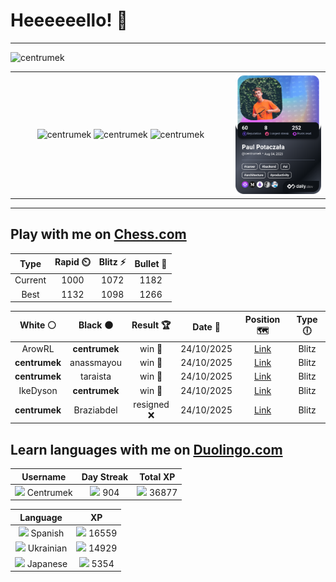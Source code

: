 # Heeeeeello! 👋

----

<div>
    <img
        src="https://komarev.com/ghpvc/?username=centrumek&label=visitors&color=0e75b6&style=flat"
        alt="centrumek"
    />
</div>

<table>
  <tbody>
    <tr>
      <td align="center" width="70%" colspan="2">
        <img 
            src="https://github-readme-stats.vercel.app/api?username=centrumek&show_icons=true&count_private=true&theme=dark&hide_border=true&hide=issues,contribs&bg_color=00000000"
            alt="centrumek"
          />
        <img
            src="https://github-readme-stats.vercel.app/api/top-langs/?username=centrumek&layout=compact&hide_border=true&theme=dark&bg_color=00000000&langs_count=6&exclude_repo=air-statistic-app"
            alt="centrumek"
        />
        <img 
            src="https://github-readme-streak-stats.herokuapp.com?user=centrumek&theme=dark&hide_border=true&background=FFFFFF00"
            alt="centrumek"
        />
      </td>
      <td width="30%" rowspan="2">
        <a href="https://app.daily.dev/centrumek">
          <img
            src="./devcard.png"
            alt="centrumek"
          />
        </a>
      </td>
    </tr>
  </tbody>
</table>

---

## Play with me on [Chess.com](https://www.chess.com/member/centrumek)

<div align="center">
<!--START_SECTION:chessStats-->
<!-- Automatically generated with https://github.com/Balastrong/chess-stats-action -->

| Type | Rapid ⏲️ | Blitz ⚡ | Bullet 🔫 |
|:---:|:---:|:---:|:---:|
| Current | 1000 | 1072 | 1182 |
| Best | 1132 | 1098 | 1266 |

| White ⚪ | Black ⚫ | Result 🏆 | Date 📅 | Position 🗺️ | Type 🕕 |
|:---:|:---:|:---:|:---:|:---:|:---:|
| ArowRL | **centrumek** | win 🥇 | 24/10/2025 | <a href="http://www.ee.unb.ca/cgi-bin/tervo/fen.pl?select=3rk2r/pp1b4/8/2Q1p1q1/2P1P3/3P1p2/PP3P2/R5qK w k - 0 30">Link</a> | Blitz |
| **centrumek** | anassmayou | win 🥇 | 24/10/2025 | <a href="http://www.ee.unb.ca/cgi-bin/tervo/fen.pl?select=1r1r4/3Rk2p/2P3p1/1pK1ppP1/2b1p2P/4P3/1Q3P2/8 b - - 3 44">Link</a> | Blitz |
| **centrumek** | taraista | win 🥇 | 24/10/2025 | <a href="http://www.ee.unb.ca/cgi-bin/tervo/fen.pl?select=5Bkq/p1pR1Q2/2P1p2p/1P4p1/P3P3/8/2P1K2P/8 b - - 4 34">Link</a> | Blitz |
| IkeDyson | **centrumek** | win 🥇 | 24/10/2025 | <a href="http://www.ee.unb.ca/cgi-bin/tervo/fen.pl?select=r3k3/1p1npp2/p1p3p1/8/PP1Pp1P1/1NP2r2/4K1q1/7R w q - 0 23">Link</a> | Blitz |
| **centrumek** | Braziabdel | resigned ❌ | 24/10/2025 | <a href="http://www.ee.unb.ca/cgi-bin/tervo/fen.pl?select=r1q2rk1/1p3ppp/4pn2/P7/3p4/PQR5/2P3PP/5RK1 b - - 0 20">Link</a> | Blitz |

<!--END_SECTION:chessStats-->
</div>

## Learn languages with me on [Duolingo.com](https://www.duolingo.com/profile/Centrumek)

<div align="center">
<!--START_SECTION:duolingoStats-->
<!-- Automatically generated with https://github.com/centrumek/duolingo-readme-stats-->

| Username | Day Streak | Total XP |
|:---:|:---:|:---:|
| <img src="https://raw.githubusercontent.com/centrumek/duolingo-readme-stats/main/assets/duolingo.png" height="12"> Centrumek | <img src="https://raw.githubusercontent.com/centrumek/duolingo-readme-stats/main/assets/streakinactive.svg" height="12"> 904 | <img src="https://raw.githubusercontent.com/centrumek/duolingo-readme-stats/main/assets/xp.svg" height="12"> 36877 |

| Language | XP |
|:---:|:---:|
| <img src="https://raw.githubusercontent.com/centrumek/duolingo-readme-stats/main/assets/langs/spanish.svg" height="12"> Spanish | <img src="https://raw.githubusercontent.com/centrumek/duolingo-readme-stats/main/assets/xp.svg" height="12"> 16559 |
| <img src="https://raw.githubusercontent.com/centrumek/duolingo-readme-stats/main/assets/langs/ukrainian.svg" height="12"> Ukrainian | <img src="https://raw.githubusercontent.com/centrumek/duolingo-readme-stats/main/assets/xp.svg" height="12"> 14929 |
| <img src="https://raw.githubusercontent.com/centrumek/duolingo-readme-stats/main/assets/langs/japanese.svg" height="12"> Japanese | <img src="https://raw.githubusercontent.com/centrumek/duolingo-readme-stats/main/assets/xp.svg" height="12"> 5354 |

<!--END_SECTION:duolingoStats-->
</div>
<!--
**centrumek/centrumek** is a ✨ _special_ ✨ repository because its `README.md` (this file) appears on your GitHub profile.

Here are some ideas to get you started:

- 🔭 I’m currently working on ...
- 🌱 I’m currently learning ...
- 👯 I’m looking to collaborate on ...
- 🤔 I’m looking for help with ...
- 💬 Ask me about ...
- 📫 How to reach me: ...
- 😄 Pronouns: ...
- ⚡ Fun fact: ...
-->
